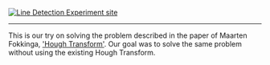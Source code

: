[![Line Detection Experiment site](http://f.cl.ly/items/313D0X0M1S2d1U2r2y16/Untitled-1.png)](http://line-detection.herokuapp.com/)

------------------------------------------------------------------------

This is our try on solving the problem described in the paper of Maarten Fokkinga, ['Hough Transform'](http://wwwhome.ewi.utwente.nl/~fokkinga/mmf2005d-houghtrf-JFPpre.pdf). Our goal was to solve the same problem without using the existing Hough Transform.